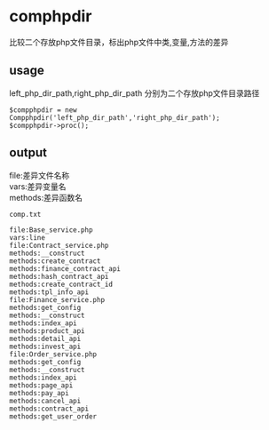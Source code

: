 comphpdir
================================

比较二个存放php文件目录，标出php文件中类,变量,方法的差异


usage
---------------
left_php_dir_path,right_php_dir_path 分别为二个存放php文件目录路径
```
$compphpdir = new Compphpdir('left_php_dir_path','right_php_dir_path');
$compphpdir->proc();
```
output
---------------
file:差异文件名称<br/>
vars:差异变量名<br/>
methods:差异函数名<br/>
```
comp.txt

file:Base_service.php
vars:line
file:Contract_service.php
methods:__construct
methods:create_contract
methods:finance_contract_api
methods:hash_contract_api
methods:create_contract_id
methods:tpl_info_api
file:Finance_service.php
methods:get_config
methods:__construct
methods:index_api
methods:product_api
methods:detail_api
methods:invest_api
file:Order_service.php
methods:get_config
methods:__construct
methods:index_api
methods:page_api
methods:pay_api
methods:cancel_api
methods:contract_api
methods:get_user_order
```